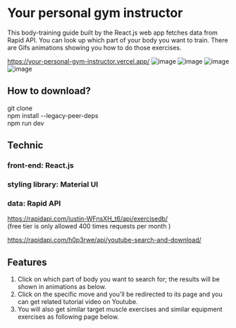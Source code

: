 # Your personal gym instructor
This body-training guide built by the React.js web app fetches data from Rapid API. You can look up which part of your body you want to train. There are Gifs animations showing you how to do those exercises.

https://your-personal-gym-instructor.vercel.app/
![image](https://user-images.githubusercontent.com/102844561/235046772-48410dd2-aac6-4bd9-991c-a16aced3135d.png)
![image](https://user-images.githubusercontent.com/102844561/235046945-a52a9885-a865-4ea4-966f-5a62cc1d1324.png)
![image](https://user-images.githubusercontent.com/102844561/235047053-3e92c898-a731-470a-b8cc-44b0199679bf.png)
![image](https://user-images.githubusercontent.com/102844561/235047165-fa6b926d-f1ee-4ef9-b7f0-7690930e364c.png)



## How to download?
git clone  
npm install --legacy-peer-deps  
npm run dev  

## Technic
### front-end: React.js  
### styling library: Material UI  
### data: Rapid API  

https://rapidapi.com/justin-WFnsXH_t6/api/exercisedb/   
(free tier is only allowed 400 times requests per month )  
  
https://rapidapi.com/h0p3rwe/api/youtube-search-and-download/  

## Features
1. Click on which part of body you want to search for; the results will be shown in animations as below.  
2. Click on the specific move and you'll be redirected to its page and you can get related tutorial video on Youtube.  
3. You will also get similar target muscle exercises and similar equipment exercises as following page below.  
